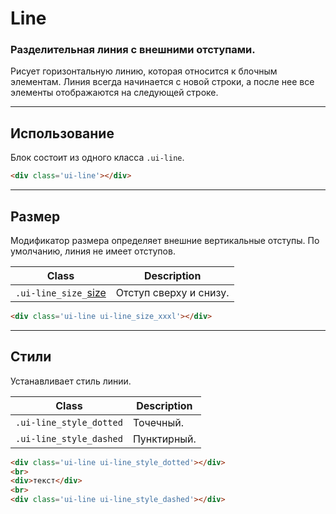 <!--
docs/blocks/line|100
-->

# Line

### Разделительная линия с внешними отступами.

Рисует горизонтальную линию, которая относится к блочным элементам. Линия всегда начинается с новой строки, а после нее все элементы отображаются на следующей строке.

---

## Использование

Блок состоит из одного класса `.ui-line`.

``` html
<div class='ui-line'></div>
```

---

## Размер

Модификатор размера определяет внешние вертикальные отступы. По умолчанию, линия не имеет отступов.

|         Class         |          Description           |
|-----------------------|--------------------------------|
|  `.ui-line_size_`[size](docs/base/sizes.html)  | Отступ сверху и снизу.  |

``` html
<div class='ui-line ui-line_size_xxxl'></div>
```

---

## Стили

Устанавливает стиль линии.

|          Class          |      Description       |
|-------------------------|------------------------|
| `.ui-line_style_dotted` | Точечный.              |
| `.ui-line_style_dashed` | Пунктирный.            |

``` html
<div class='ui-line ui-line_style_dotted'></div>
<br>
<div>текст</div>
<br>
<div class='ui-line ui-line_style_dashed'></div>
```
